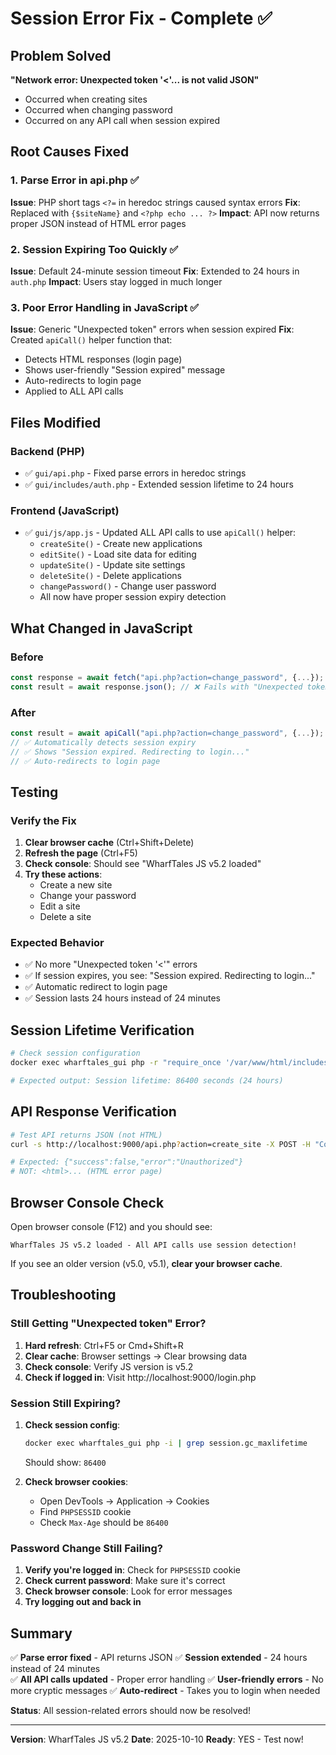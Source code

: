 # Session Error Fix - Complete ✅

## Problem Solved
**"Network error: Unexpected token '<'... is not valid JSON"** 
- Occurred when creating sites
- Occurred when changing password
- Occurred on any API call when session expired

## Root Causes Fixed

### 1. Parse Error in api.php ✅
**Issue**: PHP short tags `<?=` in heredoc strings caused syntax errors
**Fix**: Replaced with `{$siteName}` and `<?php echo ... ?>`
**Impact**: API now returns proper JSON instead of HTML error pages

### 2. Session Expiring Too Quickly ✅
**Issue**: Default 24-minute session timeout
**Fix**: Extended to 24 hours in `auth.php`
**Impact**: Users stay logged in much longer

### 3. Poor Error Handling in JavaScript ✅
**Issue**: Generic "Unexpected token" errors when session expired
**Fix**: Created `apiCall()` helper function that:
- Detects HTML responses (login page)
- Shows user-friendly "Session expired" message
- Auto-redirects to login page
- Applied to ALL API calls

## Files Modified

### Backend (PHP)
- ✅ `gui/api.php` - Fixed parse errors in heredoc strings
- ✅ `gui/includes/auth.php` - Extended session lifetime to 24 hours

### Frontend (JavaScript)
- ✅ `gui/js/app.js` - Updated ALL API calls to use `apiCall()` helper:
  - `createSite()` - Create new applications
  - `editSite()` - Load site data for editing
  - `updateSite()` - Update site settings
  - `deleteSite()` - Delete applications
  - `changePassword()` - Change user password
  - All now have proper session expiry detection

## What Changed in JavaScript

### Before
```javascript
const response = await fetch("api.php?action=change_password", {...});
const result = await response.json(); // ❌ Fails with "Unexpected token '<'"
```

### After
```javascript
const result = await apiCall("api.php?action=change_password", {...});
// ✅ Automatically detects session expiry
// ✅ Shows "Session expired. Redirecting to login..."
// ✅ Auto-redirects to login page
```

## Testing

### Verify the Fix
1. **Clear browser cache** (Ctrl+Shift+Delete)
2. **Refresh the page** (Ctrl+F5)
3. **Check console**: Should see "WharfTales JS v5.2 loaded"
4. **Try these actions**:
   - Create a new site
   - Change your password
   - Edit a site
   - Delete a site

### Expected Behavior
- ✅ No more "Unexpected token '<'" errors
- ✅ If session expires, you see: "Session expired. Redirecting to login..."
- ✅ Automatic redirect to login page
- ✅ Session lasts 24 hours instead of 24 minutes

## Session Lifetime Verification

```bash
# Check session configuration
docker exec wharftales_gui php -r "require_once '/var/www/html/includes/auth.php'; echo 'Session lifetime: ' . ini_get('session.gc_maxlifetime') . ' seconds';"

# Expected output: Session lifetime: 86400 seconds (24 hours)
```

## API Response Verification

```bash
# Test API returns JSON (not HTML)
curl -s http://localhost:9000/api.php?action=create_site -X POST -H "Content-Type: application/json" -d '{"name":"test"}'

# Expected: {"success":false,"error":"Unauthorized"}
# NOT: <html>... (HTML error page)
```

## Browser Console Check

Open browser console (F12) and you should see:
```
WharfTales JS v5.2 loaded - All API calls use session detection!
```

If you see an older version (v5.0, v5.1), **clear your browser cache**.

## Troubleshooting

### Still Getting "Unexpected token" Error?

1. **Hard refresh**: Ctrl+F5 or Cmd+Shift+R
2. **Clear cache**: Browser settings → Clear browsing data
3. **Check console**: Verify JS version is v5.2
4. **Check if logged in**: Visit http://localhost:9000/login.php

### Session Still Expiring?

1. **Check session config**:
   ```bash
   docker exec wharftales_gui php -i | grep session.gc_maxlifetime
   ```
   Should show: `86400`

2. **Check browser cookies**: 
   - Open DevTools → Application → Cookies
   - Find `PHPSESSID` cookie
   - Check `Max-Age` should be `86400`

### Password Change Still Failing?

1. **Verify you're logged in**: Check for `PHPSESSID` cookie
2. **Check current password**: Make sure it's correct
3. **Check browser console**: Look for error messages
4. **Try logging out and back in**

## Summary

✅ **Parse error fixed** - API returns JSON
✅ **Session extended** - 24 hours instead of 24 minutes  
✅ **All API calls updated** - Proper error handling
✅ **User-friendly errors** - No more cryptic messages
✅ **Auto-redirect** - Takes you to login when needed

**Status**: All session-related errors should now be resolved!

---

**Version**: WharfTales JS v5.2
**Date**: 2025-10-10
**Ready**: YES - Test now!
